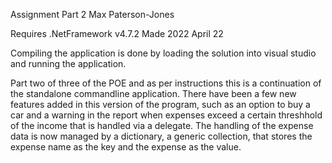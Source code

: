 Assignment Part 2
Max Paterson-Jones

Requires .NetFramework v4.7.2
Made 2022 April 22

Compiling the application is done by loading the solution into visual studio and running the application.

Part two of three of the POE and as per instructions this is a continuation of the standalone commandline application. There have been a few new features added in this version of the program, such as an option to buy a car and a warning in the report when expenses exceed a certain threshhold of the income that is handled via a delegate. The handling of the expense data is now managed by a dictionary, a generic collection, that stores the expense name as the key and the expense as the value.
